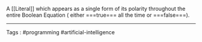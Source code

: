 A [[Literal]] which appears as a single form of its polarity throughout the entire Boolean Equation ( either ===true=== all the time or ===false===).
___
Tags : #programming #artificial-intelligence